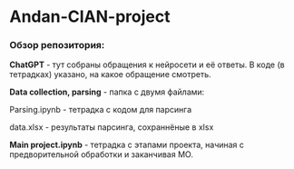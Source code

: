# Andan-CIAN-project

### Обзор репозитория:

**ChatGPT** - тут собраны обращения к нейросети и её ответы. В коде (в тетрадках) указано, на какое обращение смотреть.

**Data collection, parsing** - папка с двумя файлами:

Parsing.ipynb - тетрадка с кодом для парсинга

data.xlsx - результаты парсинга, сохраннёные в xlsx
        
**Main project.ipynb** - тетрадка с этапами проекта, начиная с предворительной обработки и заканчивая МО.
